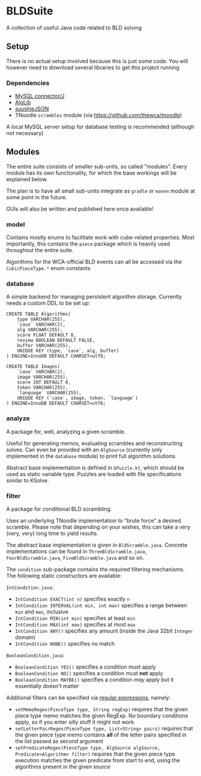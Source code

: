 # BLDSuite
A collection of useful Java code related to BLD solving

## Setup
There is no actual setup involved because this is just some code.
You will however need to download several libraries to get this project running

### Dependencies
- [MySQL connector/J](https://dev.mysql.com/downloads/connector/j/)
- [AlgLib](https://github.com/suushiemaniac/AlgLib)
- [suushieJSON](https://github.com/suushiemaniac/suushieJSON)
- TNoodle `scrambles` module (via <https://github.com/thewca/tnoodle>)

A local MySQL server setup for database testing is recommended (although not necessary)

## Modules
The entire suite consists of smaller sub-units, so called "modules".
Every module has its own functionality, for which the base workings will be explained below.

The plan is to have all small sub-units integrate as `gradle` or `maven` module at some point in the future.

GUIs will also be written and published here once available!

### model
Contains mostly enums to facilitate work with cube-related properties.
Most importantly, this contains the `piece` package which is heavily used throughout the entire suite.

Algorithms for the WCA-official BLD events can all be accessed via the `CubicPieceType.*` enum constants

### database
A simple backend for managing persistent algorithm storage. Currently needs a custom DDL to be set up:
```mysql
CREATE TABLE Algorithms(
	type VARCHAR(255),
	`case` VARCHAR(2),
	alg VARCHAR(255),
	score FLOAT DEFAULT 0,
	review BOOLEAN DEFAULT FALSE,
	buffer VARCHAR(255),
	UNIQUE KEY (type, `case`, alg, buffer)
) ENGINE=InnoDB DEFAULT CHARSET=utf8;
```
```mysql
CREATE TABLE Images(
	`case` VARCHAR(2),
	image VARCHAR(255),
	score INT DEFAULT 0,
	token VARCHAR(255),
	`language` VARCHAR(255),
	UNIQUE KEY (`case`, image, token, `language`)
) ENGINE=InnoDB DEFAULT CHARSET=utf8;
```

### analyze
A package for, well, analyzing a given scramble.

Useful for generating memos, evaluating scrambles and reconstructing solves.
Can even be provided with an `AlgSource` (currently only implemented in the `database` module)
to print full algorithm solutions.

Abstract base implementation is defined in `GPuzzle.kt`, which should be used as static variable type.
Puzzles are loaded with file specifications similar to KSolve.

### filter
A package for conditional BLD scrambling.

Uses an underlying TNoodle implementation to "brute force" a desired scramble.
Please note that depending on your wishes, this can take a very (very, very) long time to yield results.

The abstract base implementation is given in `BldScramble.java`.
Concrete implementations can be found in `ThreeBldScramble.java`, `FourBldScramble.java`, `FiveBldScramble.java` and so on.

The `condition` sub-package contains the required filtering mechanisms.
The following static constructors are available:

`IntCondition.java`:
- `IntCondition EXACT(int n)` specifies exactly `n`
- `IntCondition INTERVAL(int min, int max)` specifies a range between `min` and `max`, inclusive
- `IntCondition MIN(int min)` specifies at least `min`
- `IntCondition MAX(int max)` specifies at most `max`
- `IntCondition ANY()` specifies any amount (inside the Java 32bit `Integer` domain)
- `IntCondition NONE()` specifies no match

`BooleanCondition.java`:
- `BooleanCondition YES()` specifies a condition must apply
- `BooleanCondition NO()` specifies a condition must **not** apply
- `BooleanCondition MAYBE()` specifies a condition *may* apply but it essentially doesn't matter

Additional filters can be specified via [regular expressions](http://www.regular-expressions.info/), namely:
- `setMemoRegex(PieceType type, String regExp)` requires that the given piece type memo matches the given RegExp.
No boundary conditions apply, so if you enter silly stuff it might not work
- `setLetterPairRegex(PieceType type, List<String> pairs)` requires that the given piece type memo contains **all** of the letter pairs
specified in the list passed as second argument
- `setPredicateRegex(PieceType type, AlgSource algSource, Predicate<Algorithm> filter)` requires that the given piece type execution
matches the given predicate from start to end, using the algorithms present in the given source